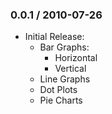 ### 0.0.1 / 2010-07-26

* Initial Release:
  * Bar Graphs:
    * Horizontal
    * Vertical
  * Line Graphs
  * Dot Plots
  * Pie Charts

